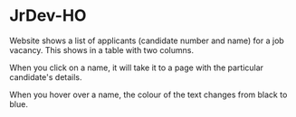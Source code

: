 # JrDev-HO
Website shows a list of applicants (candidate number and name) for a job vacancy. 
This shows in a table with two columns. 

When you click on a name, it will take it to a page with the particular candidate's details.

When you hover over a name, the colour of the text changes from black to blue. 
